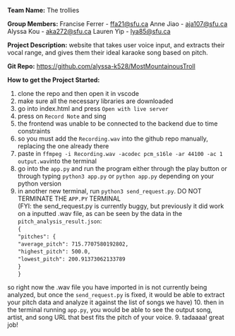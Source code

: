 **Team Name:**
The trollies

**Group Members:**
Francise Ferrer - ffa21@sfu.ca
Anne Jiao - aja107@sfu.ca
Alyssa Kou - aka272@sfu.ca
Lauren Yip - lya85@sfu.ca

**Project Description:**
website that takes user voice input, and extracts their vocal range, and gives them their ideal karaoke song based on pitch.

**Git Repo:**
https://github.com/alyssa-k528/MostMountainousTroll

**How to get the Project Started:**
1. clone the repo and then open it in vscode
2. make sure all the necessary libraries are downloaded
3. go into index.html and press ```Open with live server```
4. press on ```Record Note``` and sing
5. the frontend was unable to be connected to the backend due to time constraints
6. so you must add the ```Recording.wav``` into the github repo manually, replacing the one already there
7. paste in ```ffmpeg -i Recording.wav -acodec pcm_s16le -ar 44100 -ac 1 output.wav```into the terminal
8. go into the ```app.py``` and run the program either through the play button or through typing ```python3 app.py``` or ```python app.py``` depending on your python version
9. in another new terminal, run ```python3 send_request.py```. DO NOT TERMINATE THE ```APP.PY``` TERMINAL <br>
(FYI: the send_request.py is currently buggy, but previously it did work on a inputted .wav file, as can be seen by the data in the ```pitch_analysis_result.json```: <br>
```{``` <br>
    ```"pitches": {``` <br>
        ```"average_pitch": 715.7707580192802,``` <br>
        ```"highest_pitch": 500.0,``` <br>
        ```"lowest_pitch": 200.91373062133789``` <br>
    ```}``` <br>
```}```<br>

so right now the .wav file you have imported in is not currently being analyzed, but once the ```send_request.py``` is fixed, it would be able to extract your pitch data and analyze it against the list of songs we have)
10. then in the terminal running ```app.py```, you would be able to see the output song, artist, and song URL that best fits the pitch of your voice. 
9. tadaaaa! great job!